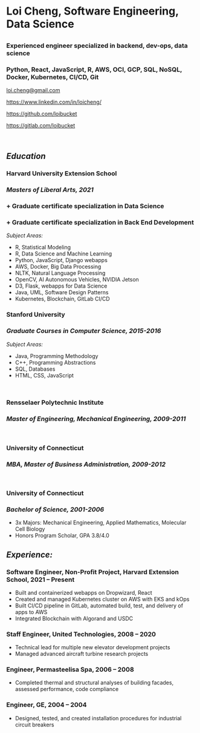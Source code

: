 # **Loi Cheng, Software Engineering, Data Science**

##

### **Experienced engineer specialized in backend, dev-ops, data science**

### **Python, React, JavaScript, R, AWS, OCI, GCP, SQL, NoSQL, Docker, Kubernetes, CI/CD, Git**

loi.cheng@gmail.com

https://www.linkedin.com/in/loicheng/

https://github.com/loibucket

https://gitlab.com/loibucket

<br>

## _Education_

### **Harvard University Extension School**

### _Masters of Liberal Arts, 2021_

### \+ Graduate certificate specialization in Data Science

### \+ Graduate certificate specialization in Back End Development

_Subject Areas:_

- R, Statistical Modeling
- R, Data Science and Machine Learning
- Python, JavaScript, Django webapps
- AWS, Docker, Big Data Processing
- NLTK, Natural Language Processing
- OpenCV, AI Autonomous Vehicles, NVIDIA Jetson
- D3, Flask, webapps for Data Science
- Java, UML, Software Design Patterns
- Kubernetes, Blockchain, GitLab CI/CD

### **Stanford University**

### _Graduate Courses in Computer Science, 2015-2016_

_Subject Areas:_

- Java, Programming Methodology
- C++, Programming Abstractions
- SQL, Databases
- HTML, CSS, JavaScript

<br>

### **Rensselaer Polytechnic Institute**

### _Master of Engineering, Mechanical Engineering, 2009-2011_

<br>

### **University of Connecticut**

### _MBA, Master of Business Administration, 2009-2012_

<br>

### **University of Connecticut**

### _Bachelor of Science, 2001-2006_

- 3x Majors: Mechanical Engineering, Applied Mathematics, Molecular Cell Biology
- Honors Program Scholar, GPA 3.8/4.0
  <br>

## _Experience:_

### **Software Engineer, Non-Profit Project, Harvard Extension School, 2021 – Present**

- Built and containerized webapps on Dropwizard, React
- Created and managed Kubernetes cluster on AWS with EKS and kOps
- Built CI/CD pipeline in GitLab, automated build, test, and delivery of apps to AWS
- Integrated Blockchain with Algorand and USDC

### **Staff Engineer, United Technologies, 2008 – 2020**

- Technical lead for multiple new elevator development projects
- Managed advanced aircraft turbine research projects

### **Engineer, Permasteelisa Spa, 2006 – 2008**

- Completed thermal and structural analyses of building facades, assessed performance, code compliance

### **Engineer, GE, 2004 – 2004**

- Designed, tested, and created installation procedures for industrial circuit breakers
